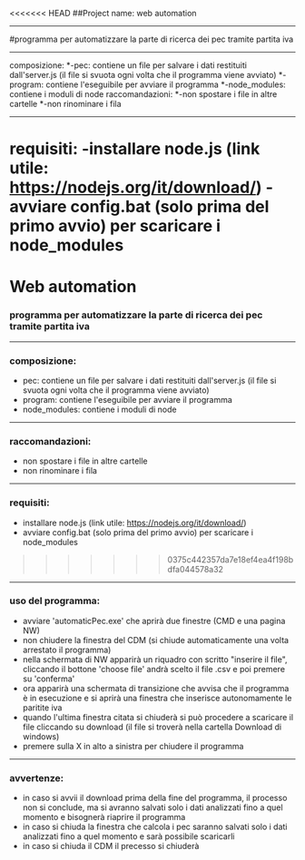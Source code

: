 <<<<<<< HEAD
##Project name: web automation
***
#programma per automatizzare la parte di ricerca dei pec tramite partita iva
***
composizione:
*-pec: contiene un file per salvare i dati restituiti dall'server.js (il file si svuota ogni volta che il programma viene avviato)
*-program: contiene l'eseguibile per avviare il programma
*-node_modules: contiene i moduli di node
raccomandazioni:
*-non spostare i file in altre cartelle
*-non rinominare i fila
***
requisiti:
-installare node.js (link utile: https://nodejs.org/it/download/)
-avviare config.bat (solo prima del primo avvio) per scaricare i node_modules
=======
# Web automation
### programma per automatizzare la parte di ricerca dei pec tramite partita iva
***

### composizione:
* pec: contiene un file per salvare i dati restituiti dall'server.js (il file si svuota ogni volta che il programma viene avviato)
* program: contiene l'eseguibile per avviare il programma
* node_modules: contiene i moduli di node
***
### raccomandazioni:
* non spostare i file in altre cartelle
* non rinominare i fila
***
### requisiti:
* installare node.js (link utile: https://nodejs.org/it/download/)
* avviare config.bat (solo prima del primo avvio) per scaricare i node_modules
>>>>>>> 0375c442357da7e18ef4ea4f198bdfa044578a32
*** 
### uso del programma:
* avviare 'automaticPec.exe' che aprirà due finestre (CMD e una pagina NW)
* non chiudere la finestra del CDM (si chiude automaticamente una volta arrestato il programma) 
* nella schermata di NW apparirà un riquadro con scritto "inserire il file", cliccando il bottone 'choose file' andrà scelto il file .csv e poi premere su 'conferma'
* ora apparirà una schermata di transizione che avvisa che il programma è in esecuzione e si aprirà una finestra che inserisce autonomamente le paritite iva
* quando l'ultima finestra citata si chiuderà si può procedere a scaricare il file cliccando su download (il file si troverà nella cartella Download di windows)
* premere sulla X in alto a sinistra per chiudere il programma
***
### avvertenze:
* in caso si avvii il download prima della fine del programma, il processo non si conclude, ma si avranno salvati solo i dati analizzati fino a quel momento e bisognerà riaprire il programma
* in caso si chiuda la finestra che calcola i pec saranno salvati solo i dati analizzati fino a quel momento e sarà possibile scaricarli 
* in caso si chiuda il CDM il precesso si chiuderà 
